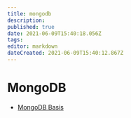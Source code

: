 ```yaml
---
title: mongodb
description: 
published: true
date: 2021-06-09T15:40:18.056Z
tags: 
editor: markdown
dateCreated: 2021-06-09T15:40:12.867Z
---
```


# MongoDB

* [MongoDB Basis](../mongodb-basics)